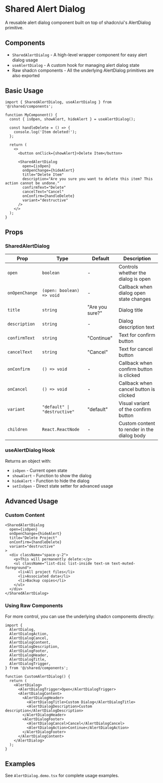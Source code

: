 # Shared Alert Dialog

A reusable alert dialog component built on top of shadcn/ui's AlertDialog primitive.

## Components

- `SharedAlertDialog` - A high-level wrapper component for easy alert dialog usage
- `useAlertDialog` - A custom hook for managing alert dialog state
- Raw shadcn components - All the underlying AlertDialog primitives are also exported

## Basic Usage

```tsx
import { SharedAlertDialog, useAlertDialog } from '@/shared/components';

function MyComponent() {
  const { isOpen, showAlert, hideAlert } = useAlertDialog();

  const handleDelete = () => {
    console.log('Item deleted!');
  };

  return (
    <>
      <button onClick={showAlert}>Delete Item</button>

      <SharedAlertDialog
        open={isOpen}
        onOpenChange={hideAlert}
        title="Delete Item"
        description="Are you sure you want to delete this item? This action cannot be undone."
        confirmText="Delete"
        cancelText="Cancel"
        onConfirm={handleDelete}
        variant="destructive"
      />
    </>
  );
}
```

## Props

### SharedAlertDialog

| Prop           | Type                         | Default         | Description                                 |
| -------------- | ---------------------------- | --------------- | ------------------------------------------- |
| `open`         | `boolean`                    | -               | Controls whether the dialog is open         |
| `onOpenChange` | `(open: boolean) => void`    | -               | Callback when dialog open state changes     |
| `title`        | `string`                     | "Are you sure?" | Dialog title                                |
| `description`  | `string`                     | -               | Dialog description text                     |
| `confirmText`  | `string`                     | "Continue"      | Text for confirm button                     |
| `cancelText`   | `string`                     | "Cancel"        | Text for cancel button                      |
| `onConfirm`    | `() => void`                 | -               | Callback when confirm button is clicked     |
| `onCancel`     | `() => void`                 | -               | Callback when cancel button is clicked      |
| `variant`      | `"default" \| "destructive"` | "default"       | Visual variant of the confirm button        |
| `children`     | `React.ReactNode`            | -               | Custom content to render in the dialog body |

### useAlertDialog Hook

Returns an object with:

- `isOpen` - Current open state
- `showAlert` - Function to show the dialog
- `hideAlert` - Function to hide the dialog
- `setIsOpen` - Direct state setter for advanced usage

## Advanced Usage

### Custom Content

```tsx
<SharedAlertDialog
  open={isOpen}
  onOpenChange={hideAlert}
  title="Delete Project"
  onConfirm={handleDelete}
  variant="destructive"
>
  <div className="space-y-2">
    <p>This will permanently delete:</p>
    <ul className="list-disc list-inside text-sm text-muted-foreground">
      <li>All project files</li>
      <li>Associated data</li>
      <li>Backup copies</li>
    </ul>
  </div>
</SharedAlertDialog>
```

### Using Raw Components

For more control, you can use the underlying shadcn components directly:

```tsx
import {
  AlertDialog,
  AlertDialogAction,
  AlertDialogCancel,
  AlertDialogContent,
  AlertDialogDescription,
  AlertDialogFooter,
  AlertDialogHeader,
  AlertDialogTitle,
  AlertDialogTrigger,
} from '@/shared/components';

function CustomAlertDialog() {
  return (
    <AlertDialog>
      <AlertDialogTrigger>Open</AlertDialogTrigger>
      <AlertDialogContent>
        <AlertDialogHeader>
          <AlertDialogTitle>Custom Dialog</AlertDialogTitle>
          <AlertDialogDescription>Custom description</AlertDialogDescription>
        </AlertDialogHeader>
        <AlertDialogFooter>
          <AlertDialogCancel>Cancel</AlertDialogCancel>
          <AlertDialogAction>Continue</AlertDialogAction>
        </AlertDialogFooter>
      </AlertDialogContent>
    </AlertDialog>
  );
}
```

## Examples

See `AlertDialog.demo.tsx` for complete usage examples.

